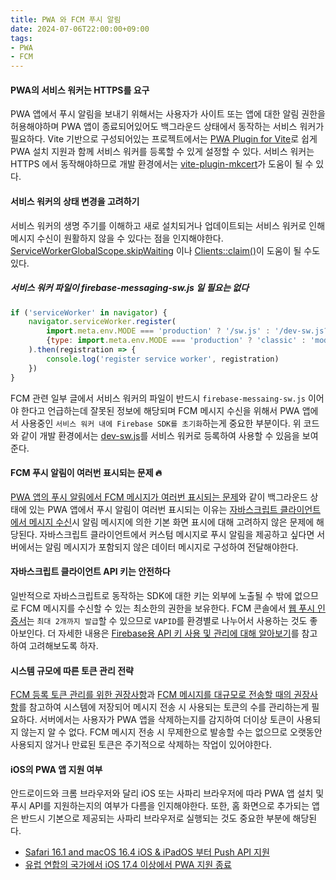 ```yaml
---
title: PWA 와 FCM 푸시 알림
date: 2024-07-06T22:00:00+09:00
tags:
- PWA
- FCM
---
```


#### PWA의 서비스 워커는 HTTPS를 요구

PWA 앱에서 푸시 알림을 보내기 위해서는 사용자가 사이트 또는 앱에 대한 알림 권한을 허용해야하며 PWA 앱이 종료되어있어도 백그라운드 상태에서 동작하는 서비스 워커가 필요하다. Vite 기반으로 구성되어있는 프로젝트에서는 [PWA Plugin for Vite](https://vite-pwa-org.netlify.app/)로 쉽게 PWA 설치 지원과 함께 서비스 워커를 등록할 수 있게 설정할 수 있다. 서비스 워커는 HTTPS 에서 동작해야하므로 개발 환경에서는 [vite-plugin-mkcert](https://github.com/liuweiGL/vite-plugin-mkcert)가 도움이 될 수 있다.

#### 서비스 워커의 상태 변경을 고려하기

서비스 워커의 생명 주기를 이해하고 새로 설치되거나 업데이트되는 서비스 워커로 인해 메시지 수신이 원활하지 않을 수 있다는 점을 인지해야한다. [ServiceWorkerGlobalScope.skipWaiting](https://developer.mozilla.org/ko/docs/Web/API/ServiceWorkerGlobalScope/skipWaiting) 이나 [Clients::claim()](https://developer.mozilla.org/ko/docs/Web/API/Clients/claim)이 도움이 될 수도 있다.

##### 서비스 워커 파일이 firebase-messaging-sw.js 일 필요는 없다

```js main.js
if ('serviceWorker' in navigator) {
    navigator.serviceWorker.register(
        import.meta.env.MODE === 'production' ? '/sw.js' : '/dev-sw.js?dev-sw',
        {type: import.meta.env.MODE === 'production' ? 'classic' : 'module'}
    ).then(registration => {
        console.log('register service worker', registration)
    })
}
```

FCM 관련 일부 글에서 서비스 워커의 파일이 반드시 `firebase-messaing-sw.js` 이어야 한다고 언급하는데 잘못된 정보에 해당되며 FCM 메시지 수신을 위해서 PWA 앱에서 사용중인 `서비스 워커 내에 Firebase SDK를 초기화`하는게 중요한 부분이다. 위 코드와 같이 개발 환경에서는 [dev-sw.js](https://vite-pwa-org.netlify.app/guide/development#injectmanifest-strategy)를 서비스 워커로 등록하여 사용할 수 있음을 보여준다.

#### FCM 푸시 알림이 여러번 표시되는 문제 🔥

[PWA 앱의 푸시 알림에서 FCM 메시지가 여러번 표시되는 문제](https://github.com/kdevkr/mambo-box/blob/main/errors/2024-07-06.md)와 같이 백그라운드 상태에 있는 PWA 앱에서 푸시 알림이 여러번 표시되는 이유는 [자바스크립트 클라이언트에서 메시지 수신](https://firebase.google.com/docs/cloud-messaging/js/receive?hl=ko)시 알림 메시지에 의한 기본 화면 표시에 대해 고려하지 않은 문제에 해당된다. 자바스크립트 클라이언트에서 커스텀 메시지로 푸시 알림을 제공하고 싶다면 서버에서는 알림 메시지가 포함되지 않은 데이터 메시지로 구성하여 전달해야한다.

#### 자바스크립트 클라이언트 API 키는 안전하다

일반적으로 자바스크립트로 동작하는 SDK에 대한 키는 외부에 노출될 수 밖에 없으므로 FCM 메시지를 수신할 수 있는 최소한의 권한을 보유한다. FCM 콘솔에서 [웹 푸시 인증서](https://developer.chrome.com/blog/web-push-interop-wins?hl=ko#introducing_vapid_for_server_identification)는 `최대 2개까지 발급`할 수 있으므로 `VAPID`를 환경별로 나누어서 사용하는 것도 좋아보인다. 더 자세한 내용은 [Firebase용 API 키 사용 및 관리에 대해 알아보기](https://firebase.google.com/docs/projects/api-keys?hl=ko)를 참고하여 고려해보도록 하자.

#### 시스템 규모에 따른 토큰 관리 전략

[FCM 등록 토큰 관리를 위한 권장사항](https://firebase.google.com/docs/cloud-messaging/manage-tokens?hl=ko)과 [FCM 메시지를 대규모로 전송할 때의 권장사항](https://firebase.google.com/docs/cloud-messaging/scale-fcm?hl=ko)를 참고하여 시스템에 저장되어 메시지 전송 시 사용되는 토큰의 수를 관리하는게 필요하다. 서버에서는 사용자가 PWA 앱을 삭제하는지를 감지하여 더이상 토큰이 사용되지 않는지 알 수 없다. FCM 메시지 전송 시 무제한으로 발송할 수는 없으므로 오랫동안 사용되지 않거나 만료된 토큰은 주기적으로 삭제하는 작업이 있어야한다.

#### iOS의 PWA 앱 지원 여부

안드로이드와 크롬 브라우저와 달리 iOS 또는 사파리 브라우저에 따라 PWA 앱 설치 및 푸시 API를 지원하는지의 여부가 다름을 인지해야한다. 또한, 홈 화면으로 추가되는 앱은 반드시 기본으로 제공되는 사파리 브라우저로 실행되는 것도 중요한 부분에 해당된다.

- [Safari 16.1 and macOS 16.4 iOS & iPadOS 부터 Push API 지원](https://developer.apple.com/documentation/usernotifications/sending-web-push-notifications-in-web-apps-and-browsers)
- [유럽 연합의 국가에서 iOS 17.4 이상에서 PWA 지원 종료](https://developer.apple.com/support/dma-and-apps-in-the-eu/)
